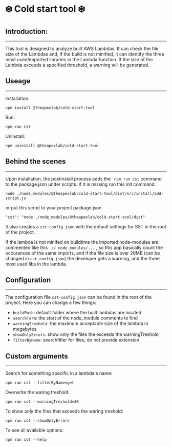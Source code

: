 # ❄️ Cold start tool ❄️

## Introduction:

---
This tool is designed to analyze built AWS Lambdas. It can check the file size of the Lambdas and, if the build is not minified, it can identify the three most used/imported libraries in the Lambda function. If the size of the Lambda exceeds a specified threshold, a warning will be generated.
## Useage
---

Installation:
``` 
npm install @theapexlab/cold-start-tool
```

Run:
```
npm run cst
```

Uninstall:
```
npm uninstall @theapexlab/cold-start-tool
```

## Behind the scenes
---
Upon installation, the postinstall process adds the ``` npm run cst``` command to the package.json under scripts. If it is missing run this init command: 
```
node ./node_modules/@theapexlab/cold-start-tool/dist/src/install/add-script.js
```
or put this script to your project package.json
```
"cst": "node ./node_modules/@theapexlab/cold-start-tool/dist"
```
It also creates a ``` cst-config.json ``` with the default settings for SST in the root of the project.

If the lambda is not minifed on buildtime the imported node-modules are commented like this ``` // node_modules/...``` , so this app basically count the occurances of the same imports, and if the file size is over 20MB (can be changed in ```cst-config.json```) the developer gets a warning, and the three most used libs in the lambda.

## Configuration
___
The configuration file ```cst-config.json``` can be found in the root of the project. Here you can change a few things:

* ```buildPath```: default folder where the built lambdas are located
* ```searchTerm```: the start of the node_module comments to find
* ```warningTreshold```: the maximum acceptable size of the lambda in megabytes
* ```showOnlyErrors```: show only the files the exceeds the warningTreshold
* ```filterByName```: searchfilter for files, do not provide extension 
## Custom arguments
___

Search for something specific in a lambda's name: 
```
npm run cst --filterByName=get
```

Overwrite the waring treshold:
```
npm run cst --warningTreshold=30
```

To show only the files that exceeds the waring treshold:
```
npm run cst --showOnlyErrors
```

To see all available options:

```
npm run cst --help
```

